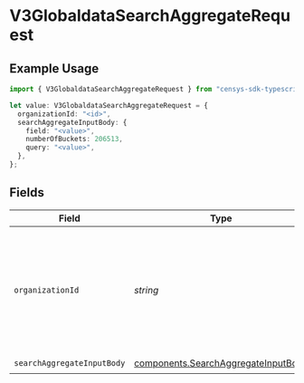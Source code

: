 # V3GlobaldataSearchAggregateRequest

## Example Usage

```typescript
import { V3GlobaldataSearchAggregateRequest } from "censys-sdk-typescript/models/operations";

let value: V3GlobaldataSearchAggregateRequest = {
  organizationId: "<id>",
  searchAggregateInputBody: {
    field: "<value>",
    numberOfBuckets: 206513,
    query: "<value>",
  },
};
```

## Fields

| Field                                                                                                                                                                                              | Type                                                                                                                                                                                               | Required                                                                                                                                                                                           | Description                                                                                                                                                                                        |
| -------------------------------------------------------------------------------------------------------------------------------------------------------------------------------------------------- | -------------------------------------------------------------------------------------------------------------------------------------------------------------------------------------------------- | -------------------------------------------------------------------------------------------------------------------------------------------------------------------------------------------------- | -------------------------------------------------------------------------------------------------------------------------------------------------------------------------------------------------- |
| `organizationId`                                                                                                                                                                                   | *string*                                                                                                                                                                                           | :heavy_minus_sign:                                                                                                                                                                                 | The ID of a Censys organization to associate the request with. See the [Getting Started docs](https://docs.censys.com/reference/get-started#step-3-set-your-organization-id) for more information. |
| `searchAggregateInputBody`                                                                                                                                                                         | [components.SearchAggregateInputBody](../../models/components/searchaggregateinputbody.md)                                                                                                         | :heavy_check_mark:                                                                                                                                                                                 | N/A                                                                                                                                                                                                |
